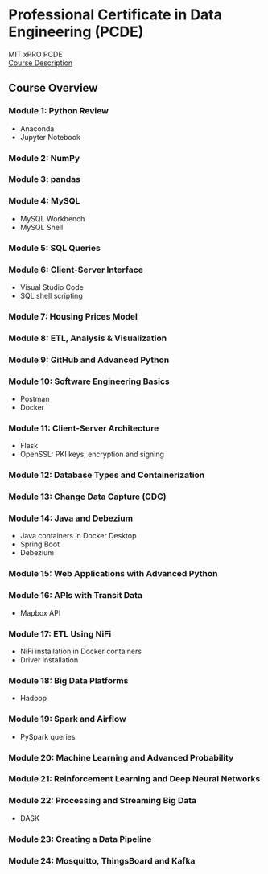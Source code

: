 # Professional Certificate in Data Engineering (PCDE)
MIT xPRO PCDE  
<a href="https://xpro.mit.edu/courses/course-v1:xPRO+PCDEx/">Course Description</a>

## Course Overview

### Module 1: Python Review  
* Anaconda
* Jupyter Notebook

### Module 2: NumPy  
### Module 3: pandas  
### Module 4: MySQL  
* MySQL Workbench
* MySQL Shell

### Module 5: SQL Queries  
### Module 6: Client-Server Interface  
* Visual Studio Code
* SQL shell scripting

### Module 7: Housing Prices Model  
### Module 8: ETL, Analysis & Visualization  
### Module 9: GitHub and Advanced Python  
### Module 10: Software Engineering Basics  
* Postman
* Docker
  
### Module 11: Client-Server Architecture  
* Flask
* OpenSSL: PKI keys, encryption and signing
  
### Module 12: Database Types and Containerization  
### Module 13: Change Data Capture (CDC)  
### Module 14: Java and Debezium  
* Java containers in Docker Desktop
* Spring Boot
* Debezium
  
### Module 15: Web Applications with Advanced Python  
### Module 16: APIs with Transit Data  
* Mapbox API
  
### Module 17: ETL Using NiFi  
* NiFi installation in Docker containers
* Driver installation
  
### Module 18: Big Data Platforms  
* Hadoop
  
### Module 19: Spark and Airflow  
* PySpark queries
  
### Module 20: Machine Learning and Advanced Probability  
### Module 21: Reinforcement Learning and Deep Neural Networks  
### Module 22: Processing and Streaming Big Data  
* DASK
  
### Module 23: Creating a Data Pipeline  
### Module 24: Mosquitto, ThingsBoard and Kafka
